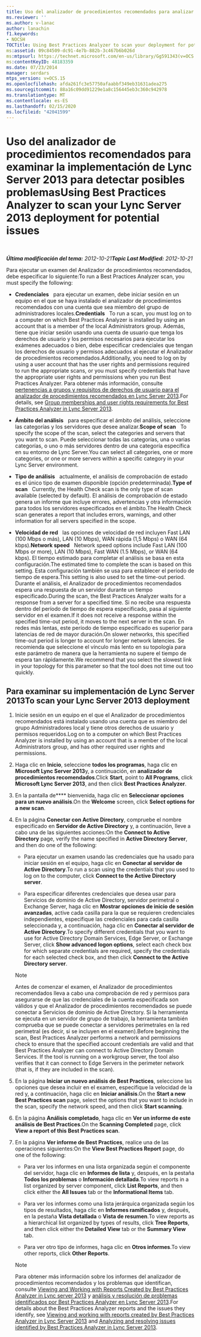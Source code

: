 ```yaml
---
title: Uso del analizador de procedimientos recomendados para analizar la implementación en busca de posibles problemas
ms.reviewer: ''
ms.author: v-lanac
author: lanachin
f1.keywords:
- NOCSH
TOCTitle: Using Best Practices Analyzer to scan your deployment for potential issues
ms:assetid: 09c84509-dc91-4e7b-882b-3c467b6b026d
ms:mtpsurl: https://technet.microsoft.com/en-us/library/Gg591343(v=OCS.15)
ms:contentKeyID: 48183359
ms.date: 07/23/2014
manager: serdars
mtps_version: v=OCS.15
ms.openlocfilehash: afda261fc3e57750afaabbf349eb31631adea275
ms.sourcegitcommit: 88a16c09dd91229e1a8c156445eb3c360c942978
ms.translationtype: MT
ms.contentlocale: es-ES
ms.lasthandoff: 02/15/2020
ms.locfileid: "42041599"
---
```

<div data-xmlns="http://www.w3.org/1999/xhtml">

<div class="topic" data-xmlns="http://www.w3.org/1999/xhtml" data-msxsl="urn:schemas-microsoft-com:xslt" data-cs="http://msdn.microsoft.com/">

<div data-asp="http://msdn2.microsoft.com/asp">

# <a name="using-best-practices-analyzer-to-scan-your-lync-server-2013-deployment-for-potential-issues"></a><span data-ttu-id="8569d-102">Uso del analizador de procedimientos recomendados para examinar la implementación de Lync Server 2013 para detectar posibles problemas</span><span class="sxs-lookup"><span data-stu-id="8569d-102">Using Best Practices Analyzer to scan your Lync Server 2013 deployment for potential issues</span></span>

</div>

<div id="mainSection">

<div id="mainBody">

<span> </span>

<span data-ttu-id="8569d-103">_**Última modificación del tema:** 2012-10-21_</span><span class="sxs-lookup"><span data-stu-id="8569d-103">_**Topic Last Modified:** 2012-10-21_</span></span>

<span data-ttu-id="8569d-104">Para ejecutar un examen del Analizador de procedimientos recomendados, debe especificar lo siguiente:</span><span class="sxs-lookup"><span data-stu-id="8569d-104">To run a Best Practices Analyzer scan, you must specify the following:</span></span>

  - <span data-ttu-id="8569d-105">**Credenciales**   para ejecutar un examen, debe iniciar sesión en un equipo en el que se haya instalado el analizador de procedimientos recomendados con una cuenta que sea miembro del grupo de administradores locales.</span><span class="sxs-lookup"><span data-stu-id="8569d-105">**Credentials**   To run a scan, you must log on to a computer on which Best Practices Analyzer is installed by using an account that is a member of the local Administrators group.</span></span> <span data-ttu-id="8569d-106">Además, tiene que iniciar sesión usando una cuenta de usuario que tenga los derechos de usuario y los permisos necesarios para ejecutar los exámenes adecuados o bien, debe especificar credenciales que tengan los derechos de usuario y permisos adecuados al ejecutar el Analizador de procedimientos recomendados.</span><span class="sxs-lookup"><span data-stu-id="8569d-106">Additionally, you need to log on by using a user account that has the user rights and permissions required to run the appropriate scans, or you must specify credentials that have the appropriate user rights and permissions when you run Best Practices Analyzer.</span></span> <span data-ttu-id="8569d-107">Para obtener más información, consulte [pertenencias a grupos y requisitos de derechos de usuario para el analizador de procedimientos recomendados en Lync Server 2013](lync-server-2013-group-memberships-and-user-rights-requirements-for-best-practices-analyzer.md).</span><span class="sxs-lookup"><span data-stu-id="8569d-107">For details, see [Group memberships and user rights requirements for Best Practices Analyzer in Lync Server 2013](lync-server-2013-group-memberships-and-user-rights-requirements-for-best-practices-analyzer.md).</span></span>

  - <span data-ttu-id="8569d-108">**Ámbito del análisis**   para especificar el ámbito del análisis, seleccione las categorías y los servidores que desee analizar.</span><span class="sxs-lookup"><span data-stu-id="8569d-108">**Scope of scan**   To specify the scope of the scan, select the categories and servers that you want to scan.</span></span> <span data-ttu-id="8569d-109">Puede seleccionar todas las categorías, una o varias categorías, o uno o más servidores dentro de una categoría específica en su entorno de Lync Server.</span><span class="sxs-lookup"><span data-stu-id="8569d-109">You can select all categories, one or more categories, or one or more servers within a specific category in your Lync Server environment.</span></span>

  - <span data-ttu-id="8569d-110">**Tipo de análisis**   actualmente, el análisis de comprobación de estado es el único tipo de examen disponible (opción predeterminada).</span><span class="sxs-lookup"><span data-stu-id="8569d-110">**Type of scan**   Currently, the Health Check scan is the only type of scan available (selected by default).</span></span> <span data-ttu-id="8569d-111">El análisis de comprobación de estado genera un informe que incluye errores, advertencias y otra información para todos los servidores especificados en el ámbito.</span><span class="sxs-lookup"><span data-stu-id="8569d-111">The Health Check scan generates a report that includes errors, warnings, and other information for all servers specified in the scope.</span></span>

  - <span data-ttu-id="8569d-112">**Velocidad de red**   las opciones de velocidad de red incluyen Fast LAN (100 Mbps o más), LAN (10 Mbps), WAN rápida (1,5 Mbps) o WAN (64 kbps).</span><span class="sxs-lookup"><span data-stu-id="8569d-112">**Network speed**   Network speed options include Fast LAN (100 Mbps or more), LAN (10 Mbps), Fast WAN (1.5 Mbps), or WAN (64 kbps).</span></span> <span data-ttu-id="8569d-113">El tiempo estimado para completar el análisis se basa en esta configuración.</span><span class="sxs-lookup"><span data-stu-id="8569d-113">The estimated time to complete the scan is based on this setting.</span></span> <span data-ttu-id="8569d-114">Esta configuración también se usa para establecer el período de tiempo de espera.</span><span class="sxs-lookup"><span data-stu-id="8569d-114">This setting is also used to set the time-out period.</span></span> <span data-ttu-id="8569d-115">Durante el análisis, el Analizador de procedimientos recomendados espera una respuesta de un servidor durante un tiempo especificado.</span><span class="sxs-lookup"><span data-stu-id="8569d-115">During the scan, the Best Practices Analyzer waits for a response from a server for a specified time.</span></span> <span data-ttu-id="8569d-116">Si no recibe una respuesta dentro del período de tiempo de espera especificado, pasa al siguiente servidor en el examen.</span><span class="sxs-lookup"><span data-stu-id="8569d-116">If it does not receive a response within the specified time-out period, it moves to the next server in the scan.</span></span> <span data-ttu-id="8569d-117">En redes más lentas, este período de tiempo especificado es superior para latencias de red de mayor duración.</span><span class="sxs-lookup"><span data-stu-id="8569d-117">On slower networks, this specified time-out period is longer to account for longer network latencies.</span></span> <span data-ttu-id="8569d-118">Se recomienda que seleccione el vínculo más lento en su topología para este parámetro de manera que la herramienta no supere el tiempo de espera tan rápidamente.</span><span class="sxs-lookup"><span data-stu-id="8569d-118">We recommend that you select the slowest link in your topology for this parameter so that the tool does not time out too quickly.</span></span>

<div>

## <a name="to-scan-your-lync-server-2013-deployment"></a><span data-ttu-id="8569d-119">Para examinar su implementación de Lync Server 2013</span><span class="sxs-lookup"><span data-stu-id="8569d-119">To scan your Lync Server 2013 deployment</span></span>

1.  <span data-ttu-id="8569d-120">Inicie sesión en un equipo en el que el Analizador de procedimientos recomendados está instalado usando una cuenta que es miembro del grupo Administradores local y tiene otros derechos de usuario y permisos requeridos.</span><span class="sxs-lookup"><span data-stu-id="8569d-120">Log on to a computer on which Best Practices Analyzer is installed by using an account that is a member of the local Administrators group, and has other required user rights and permissions.</span></span>

2.  <span data-ttu-id="8569d-121">Haga clic en **Inicio**, seleccione **todos los programas**, haga clic en **Microsoft Lync Server 2013**y, a continuación, en **analizador de procedimientos recomendados**.</span><span class="sxs-lookup"><span data-stu-id="8569d-121">Click **Start**, point to **All Programs**, click **Microsoft Lync Server 2013**, and then click **Best Practices Analyzer**.</span></span>

3.  <span data-ttu-id="8569d-122">En la pantalla de\*\*\*\* bienvenida, haga clic en **Seleccionar opciones para un nuevo análisis**.</span><span class="sxs-lookup"><span data-stu-id="8569d-122">On the **Welcome** screen, click **Select options for a new scan**.</span></span>

4.  <span data-ttu-id="8569d-123">En la página **Conectar con Active Directory**, compruebe el nombre especificado en **Servidor de Active Directory** y, a continuación, lleve a cabo una de las siguientes acciones:</span><span class="sxs-lookup"><span data-stu-id="8569d-123">On the **Connect to Active Directory** page, verify the name specified in **Active Directory Server**, and then do one of the following:</span></span>
    
      - <span data-ttu-id="8569d-124">Para ejecutar un examen usando las credenciales que ha usado para iniciar sesión en el equipo, haga clic en **Conectar al servidor de Active Directory**.</span><span class="sxs-lookup"><span data-stu-id="8569d-124">To run a scan using the credentials that you used to log on to the computer, click **Connect to the Active Directory server**.</span></span>
    
      - <span data-ttu-id="8569d-125">Para especificar diferentes credenciales que desea usar para Servicios de dominio de Active Directory, servidor perimetral o Exchange Server, haga clic en **Mostrar opciones de inicio de sesión avanzadas**, active cada casilla para la que se requieren credenciales independientes, especifique las credenciales para cada casilla seleccionada y, a continuación, haga clic en **Conectar al servidor de Active Directory**.</span><span class="sxs-lookup"><span data-stu-id="8569d-125">To specify different credentials that you want to use for Active Directory Domain Services, Edge Server, or Exchange Server, click **Show advanced logon options**, select each check box for which separate credentials are required, specify the credentials for each selected check box, and then click **Connect to the Active Directory server**.</span></span>
    
    <div>
    

    > [!NOTE]
    > <span data-ttu-id="8569d-p105">Antes de comenzar el examen, el Analizador de procedimientos recomendados lleva a cabo una comprobación de red y permisos para asegurarse de que las credenciales de la cuenta especificada son válidos y que el Analizador de procedimientos recomendados se puede conectar a Servicios de dominio de Active Directory. Si la herramienta se ejecuta en un servidor de grupo de trabajo, la herramienta también comprueba que se puede conectar a servidores perimetrales en la red perimetral (es decir, si se incluyen en el examen).</span><span class="sxs-lookup"><span data-stu-id="8569d-p105">Before beginning the scan, Best Practices Analyzer performs a network and permissions check to ensure that the specified account credentials are valid and that Best Practices Analyzer can connect to Active Directory Domain Services. If the tool is running on a workgroup server, the tool also verifies that it can connect to Edge Servers in the perimeter network (that is, if they are included in the scan).</span></span>

    
    </div>

5.  <span data-ttu-id="8569d-128">En la página **Iniciar un nuevo análisis de Best Practices**, seleccione las opciones que desea incluir en el examen, especifique la velocidad de la red y, a continuación, haga clic en **Iniciar análisis**.</span><span class="sxs-lookup"><span data-stu-id="8569d-128">On the **Start a new Best Practices scan** page, select the options that you want to include in the scan, specify the network speed, and then click **Start scanning**.</span></span>

6.  <span data-ttu-id="8569d-129">En la página **Análisis completado**, haga clic en **Ver un informe de este análisis de Best Practices**.</span><span class="sxs-lookup"><span data-stu-id="8569d-129">On the **Scanning Completed** page, click **View a report of this Best Practices scan**.</span></span>

7.  <span data-ttu-id="8569d-130">En la página **Ver informe de Best Practices**, realice una de las operaciones siguientes:</span><span class="sxs-lookup"><span data-stu-id="8569d-130">On the **View Best Practices Report** page, do one of the following:</span></span>
    
      - <span data-ttu-id="8569d-131">Para ver los informes en una lista organizada según el componente del servidor, haga clic en **Informes de lista** y, después, en la pestaña **Todos los problemas** o **Información detallada**.</span><span class="sxs-lookup"><span data-stu-id="8569d-131">To view reports in a list organized by server component, click **List Reports**, and then click either the **All Issues** tab or the **Informational Items** tab.</span></span>
    
      - <span data-ttu-id="8569d-132">Para ver los informes como una lista jerárquica organizada según los tipos de resultados, haga clic en **Informes ramificados** y, después, en la pestaña **Vista detallada** o **Vista de resumen**.</span><span class="sxs-lookup"><span data-stu-id="8569d-132">To view reports as a hierarchical list organized by types of results, click **Tree Reports**, and then click either the **Detailed View** tab or the **Summary View** tab.</span></span>
    
      - <span data-ttu-id="8569d-133">Para ver otro tipo de informes, haga clic en **Otros informes**.</span><span class="sxs-lookup"><span data-stu-id="8569d-133">To view other reports, click **Other Reports**.</span></span>
    
    <div>
    

    > [!NOTE]
    > <span data-ttu-id="8569d-134">Para obtener más información sobre los informes del analizador de procedimientos recomendados y los problemas que identifican, consulte <A href="lync-server-2013-viewing-and-working-with-reports-created-by-best-practices-analyzer.md">Viewing and Working with Reports Created by Best Practices Analyzer in Lync server 2013</A> y <A href="lync-server-2013-analyzing-and-resolving-issues-identified-by-best-practices-analyzer.md">análisis y resolución de problemas identificados por Best Practices Analyzer en Lync Server 2013</A>.</span><span class="sxs-lookup"><span data-stu-id="8569d-134">For details about the Best Practices Analyzer reports and the issues they identify, see <A href="lync-server-2013-viewing-and-working-with-reports-created-by-best-practices-analyzer.md">Viewing and working with reports created by Best Practices Analyzer in Lync Server 2013</A> and <A href="lync-server-2013-analyzing-and-resolving-issues-identified-by-best-practices-analyzer.md">Analyzing and resolving issues identified by Best Practices Analyzer in Lync Server 2013</A>.</span></span>

    
    </div>

</div>

</div>

<span> </span>

</div>

</div>

</div>

